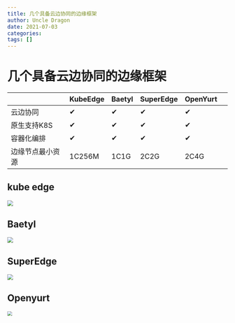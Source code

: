 ```yaml
---
title: 几个具备云边协同的边缘框架
author: Uncle Dragon
date: 2021-07-03
categories: 
tags: []
---
```


# 几个具备云边协同的边缘框架

|                | KubeEdge | Baetyl | SuperEdge | OpenYurt |     |
| -------------- | -------- | ------ | -------- | --------- | ---- |
| 云边协同 | ✔ | ✔ | ✔ | ✔ |  |
| 原生支持K8S     | ✔        | ✔   | ✔ | ✔ |  |
| 容器化编排      | ✔        |  ✔     | ✔ | ✔ | |
| 边缘节点最小资源 | 1C256M | 1C1G | 2C2G | 2C4G     |     |



## kube edge 

 <img src="https://cdn.jsdelivr.net/gh/vinloong/imgchr@latest/notes/img/202201191026580.png" style="zoom:80%;" />



## Baetyl

 <img src="https://cdn.jsdelivr.net/gh/vinloong/imgchr@latest/notes/img/202201191027896.png" style="zoom:80%;" />



## SuperEdge

 <img src="https://cdn.jsdelivr.net/gh/vinloong/imgchr@latest/notes/img/202201191027539.png" style="zoom:80%;" />



## Openyurt



 <img src="https://cdn.jsdelivr.net/gh/vinloong/imgchr@latest/notes/img/202201191028449.png" style="zoom: 67%;" />
